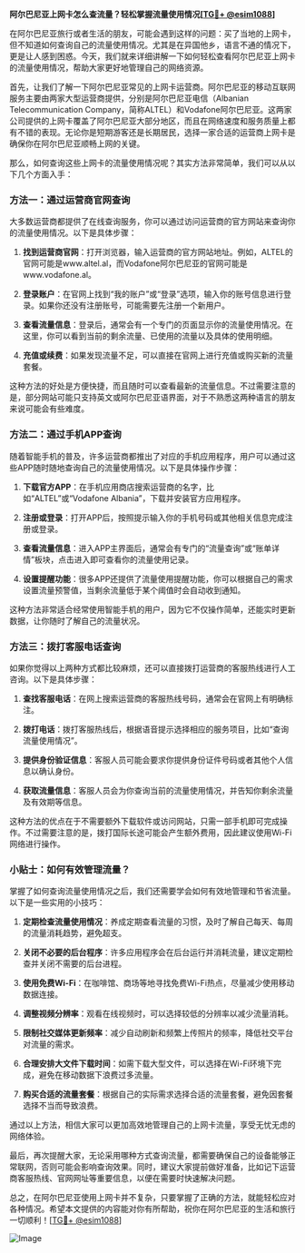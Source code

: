 **阿尔巴尼亚上网卡怎么查流量？轻松掌握流量使用情况[[TG💪+ @esim1088](https://t.me/s/esim1088)]**

在阿尔巴尼亚旅行或者生活的朋友，可能会遇到这样的问题：买了当地的上网卡，但不知道如何查询自己的流量使用情况。尤其是在异国他乡，语言不通的情况下，更是让人感到困惑。今天，我们就来详细讲解一下如何轻松查看阿尔巴尼亚上网卡的流量使用情况，帮助大家更好地管理自己的网络资源。

首先，让我们了解一下阿尔巴尼亚常见的上网卡运营商。阿尔巴尼亚的移动互联网服务主要由两家大型运营商提供，分别是阿尔巴尼亚电信（Albanian Telecommunication Company，简称ALTEL）和Vodafone阿尔巴尼亚。这两家公司提供的上网卡覆盖了阿尔巴尼亚大部分地区，而且在网络速度和服务质量上都有不错的表现。无论你是短期游客还是长期居民，选择一家合适的运营商上网卡是确保你在阿尔巴尼亚顺畅上网的关键。

那么，如何查询这些上网卡的流量使用情况呢？其实方法非常简单，我们可以从以下几个方面入手：

### 方法一：通过运营商官网查询

大多数运营商都提供了在线查询服务，你可以通过访问运营商的官方网站来查询你的流量使用情况。以下是具体步骤：

1. **找到运营商官网**：打开浏览器，输入运营商的官方网站地址。例如，ALTEL的官网可能是www.altel.al，而Vodafone阿尔巴尼亚的官网可能是www.vodafone.al。
   
2. **登录账户**：在官网上找到“我的账户”或“登录”选项，输入你的账号信息进行登录。如果你还没有注册账号，可能需要先注册一个新用户。

3. **查看流量信息**：登录后，通常会有一个专门的页面显示你的流量使用情况。在这里，你可以看到当前的剩余流量、已使用的流量以及具体的使用明细。

4. **充值或续费**：如果发现流量不足，可以直接在官网上进行充值或购买新的流量套餐。

这种方法的好处是方便快捷，而且随时可以查看最新的流量信息。不过需要注意的是，部分网站可能只支持英文或阿尔巴尼亚语界面，对于不熟悉这两种语言的朋友来说可能会有些难度。

### 方法二：通过手机APP查询

随着智能手机的普及，许多运营商都推出了对应的手机应用程序，用户可以通过这些APP随时随地查询自己的流量使用情况。以下是具体操作步骤：

1. **下载官方APP**：在手机应用商店搜索运营商的名字，比如“ALTEL”或“Vodafone Albania”，下载并安装官方应用程序。

2. **注册或登录**：打开APP后，按照提示输入你的手机号码或其他相关信息完成注册或登录。

3. **查看流量信息**：进入APP主界面后，通常会有专门的“流量查询”或“账单详情”板块，点击进入即可查看你的流量使用记录。

4. **设置提醒功能**：很多APP还提供了流量使用提醒功能，你可以根据自己的需求设置流量预警值，当剩余流量低于某个阈值时会自动收到通知。

这种方法非常适合经常使用智能手机的用户，因为它不仅操作简单，还能实时更新数据，让你随时了解自己的流量状况。

### 方法三：拨打客服电话查询

如果你觉得以上两种方式都比较麻烦，还可以直接拨打运营商的客服热线进行人工咨询。以下是具体步骤：

1. **查找客服电话**：在网上搜索运营商的客服热线号码，通常会在官网上有明确标注。

2. **拨打电话**：拨打客服热线后，根据语音提示选择相应的服务项目，比如“查询流量使用情况”。

3. **提供身份验证信息**：客服人员可能会要求你提供身份证件号码或者其他个人信息以确认身份。

4. **获取流量信息**：客服人员会为你查询当前的流量使用情况，并告知你剩余流量及有效期等信息。

这种方法的优点在于不需要额外下载软件或访问网站，只需一部手机即可完成操作。不过需要注意的是，拨打国际长途可能会产生额外费用，因此建议使用Wi-Fi网络进行操作。

### 小贴士：如何有效管理流量？

掌握了如何查询流量使用情况之后，我们还需要学会如何有效地管理和节省流量。以下是一些实用的小技巧：

1. **定期检查流量使用情况**：养成定期查看流量的习惯，及时了解自己每天、每周的流量消耗趋势，避免超支。

2. **关闭不必要的后台程序**：许多应用程序会在后台运行并消耗流量，建议定期检查并关闭不需要的后台进程。

3. **使用免费Wi-Fi**：在咖啡馆、商场等地寻找免费Wi-Fi热点，尽量减少使用移动数据连接。

4. **调整视频分辨率**：观看在线视频时，可以选择较低的分辨率以减少流量消耗。

5. **限制社交媒体更新频率**：减少自动刷新和频繁上传照片的频率，降低社交平台对流量的需求。

6. **合理安排大文件下载时间**：如需下载大型文件，可以选择在Wi-Fi环境下完成，避免在移动数据下浪费过多流量。

7. **购买合适的流量套餐**：根据自己的实际需求选择合适的流量套餐，避免因套餐选择不当而导致浪费。

通过以上方法，相信大家可以更加高效地管理自己的上网卡流量，享受无忧无虑的网络体验。

最后，再次提醒大家，无论采用哪种方式查询流量，都需要确保自己的设备能够正常联网，否则可能会影响查询效果。同时，建议大家提前做好准备，比如记下运营商客服热线、官网网址等重要信息，以便在需要时快速解决问题。

总之，在阿尔巴尼亚使用上网卡并不复杂，只要掌握了正确的方法，就能轻松应对各种情况。希望本文提供的内容能对你有所帮助，祝你在阿尔巴尼亚的生活和旅行一切顺利！[[TG💪+ @esim1088](https://t.me/s/esim1088)] 

![Image](https://i.postimg.cc/4NQfJmqS/Snipaste-2025-05-13-00-14-12.png)